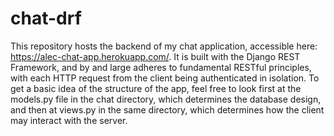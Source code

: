 # chat-drf

This repository hosts the backend of my chat application, accessible here: https://alec-chat-app.herokuapp.com/.
It is built with the Django REST Framework, and by and large adheres to fundamental RESTful principles, with
each HTTP request from the client being authenticated in isolation. To get a basic idea of the structure of the app,
feel free to look first at the models.py file in the chat directory, which determines the database design,
and then at views.py in the same directory, which determines how the client may interact with the server. 
